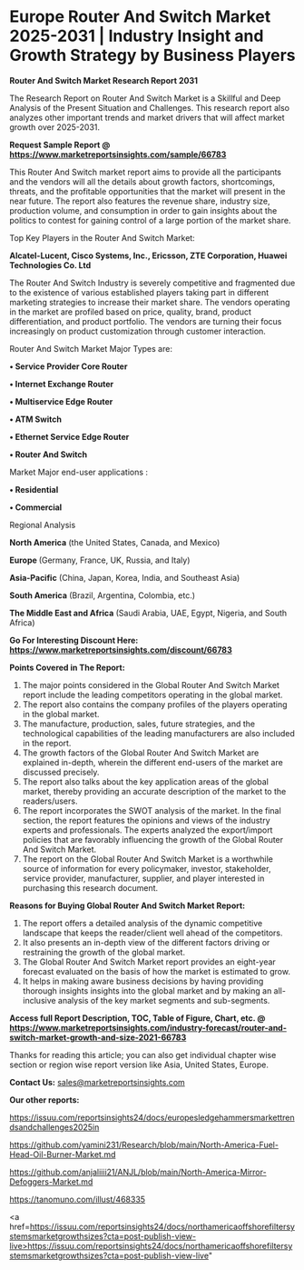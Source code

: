 # Europe Router And Switch Market 2025-2031 | Industry Insight and Growth Strategy by Business Players

<strong>Router And Switch Market Research Report 2031</strong>

The Research Report on Router And Switch Market is a Skillful and Deep Analysis of the Present Situation and Challenges. This research report also analyzes other important trends and market drivers that will affect market growth over 2025-2031.

<strong>Request Sample Report @ <a href=https://www.marketreportsinsights.com/sample/66783>https://www.marketreportsinsights.com/sample/66783</a></strong>

This Router And Switch market report aims to provide all the participants and the vendors will all the details about growth factors, shortcomings, threats, and the profitable opportunities that the market will present in the near future. The report also features the revenue share, industry size, production volume, and consumption in order to gain insights about the politics to contest for gaining control of a large portion of the market share.

Top Key Players in the Router And Switch Market:

<strong>Alcatel-Lucent, Cisco Systems, Inc., Ericsson, ZTE Corporation, Huawei Technologies Co. Ltd</strong>

The Router And Switch Industry is severely competitive and fragmented due to the existence of various established players taking part in different marketing strategies to increase their market share. The vendors operating in the market are profiled based on price, quality, brand, product differentiation, and product portfolio. The vendors are turning their focus increasingly on product customization through customer interaction.

Router And Switch Market Major Types are:

<strong>• Service Provider Core Router

• Internet Exchange Router

• Multiservice Edge Router

• ATM Switch

• Ethernet Service Edge Router

• Router And Switch</strong>

Market Major end-user applications :

<strong>• Residential

• Commercial</strong>

Regional Analysis

</u><strong><b>North America</b></strong> (the United States, Canada, and Mexico)

<strong><b>Europe </b></strong>(Germany, France, UK, Russia, and Italy)

<strong><b>Asia-Pacific</b></strong> (China, Japan, Korea, India, and Southeast Asia)

<strong><b>South America</b></strong> (Brazil, Argentina, Colombia, etc.)

<strong><b>The Middle East and Africa</b></strong> (Saudi Arabia, UAE, Egypt, Nigeria, and South Africa)

<strong>Go For Interesting Discount Here: <a href=https://www.marketreportsinsights.com/discount/66783>https://www.marketreportsinsights.com/discount/66783</a></strong>

<strong>Points Covered in The Report:</strong>
<ol>
  <li>The major points considered in the Global Router And Switch Market report include the leading competitors operating in the global market.</li>
  <li>The report also contains the company profiles of the players operating in the global market.</li>
  <li>The manufacture, production, sales, future strategies, and the technological capabilities of the leading manufacturers are also included in the report.</li>
  <li>The growth factors of the Global Router And Switch Market are explained in-depth, wherein the different end-users of the market are discussed precisely.</li>
  <li>The report also talks about the key application areas of the global market, thereby providing an accurate description of the market to the readers/users.</li>
  <li>The report incorporates the SWOT analysis of the market. In the final section, the report features the opinions and views of the industry experts and professionals. The experts analyzed the export/import policies that are favorably influencing the growth of the Global Router And Switch Market.</li>
  <li>The report on the Global Router And Switch Market is a worthwhile source of information for every policymaker, investor, stakeholder, service provider, manufacturer, supplier, and player interested in purchasing this research document.</li>
</ol>
<strong>Reasons for Buying Global Router And Switch Market Report:</strong>

<ol>
  <li>The report offers a detailed analysis of the dynamic competitive landscape that keeps the reader/client well ahead of the competitors.</li>
  <li>It also presents an in-depth view of the different factors driving or restraining the growth of the global market.</li>
  <li>The Global Router And Switch Market report provides an eight-year forecast evaluated on the basis of how the market is estimated to grow.</li>
  <li>It helps in making aware business decisions by having providing thorough insights insights into the global market and by making an all-inclusive analysis of the key market segments and sub-segments.</li>
</ol>
<strong>Access full Report Description, TOC, Table of Figure, Chart, etc. @ <a href=https://www.marketreportsinsights.com/industry-forecast/router-and-switch-market-growth-and-size-2021-66783>https://www.marketreportsinsights.com/industry-forecast/router-and-switch-market-growth-and-size-2021-66783</a></strong>


Thanks for reading this article; you can also get individual chapter wise section or region wise report version like Asia, United States, Europe.

<strong>Contact Us:</strong>
sales@marketreportsinsights.com

<strong>Our other reports:</strong>

<a href=https://issuu.com/reportsinsights24/docs/europesledgehammersmarkettrendsandchallenges2025in>https://issuu.com/reportsinsights24/docs/europesledgehammersmarkettrendsandchallenges2025in</a>

<a href=https://github.com/yamini231/Research/blob/main/North-America-Fuel-Head-Oil-Burner-Market.md>https://github.com/yamini231/Research/blob/main/North-America-Fuel-Head-Oil-Burner-Market.md</a>

<a href=https://github.com/anjaliiii21/ANJL/blob/main/North-America-Mirror-Defoggers-Market.md>https://github.com/anjaliiii21/ANJL/blob/main/North-America-Mirror-Defoggers-Market.md</a>

<a href=https://tanomuno.com/illust/468335>https://tanomuno.com/illust/468335</a>

<a href=https://issuu.com/reportsinsights24/docs/northamericaoffshorefiltersystemsmarketgrowthsizes?cta=post-publish-view-live>https://issuu.com/reportsinsights24/docs/northamericaoffshorefiltersystemsmarketgrowthsizes?cta=post-publish-view-live</a>"
